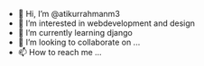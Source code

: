 - 👋 Hi, I’m @atikurrahmanm3
- 👀 I’m interested in webdevelopment and design
- 🌱 I’m currently learning django
- 💞️ I’m looking to collaborate on ...
- 📫 How to reach me ...

<!---
atikurrahmanm3/atikurrahmanm3 is a ✨ special ✨ repository because its `README.md` (this file) appears on your GitHub profile.
You can click the Preview link to take a look at your changes.
--->
